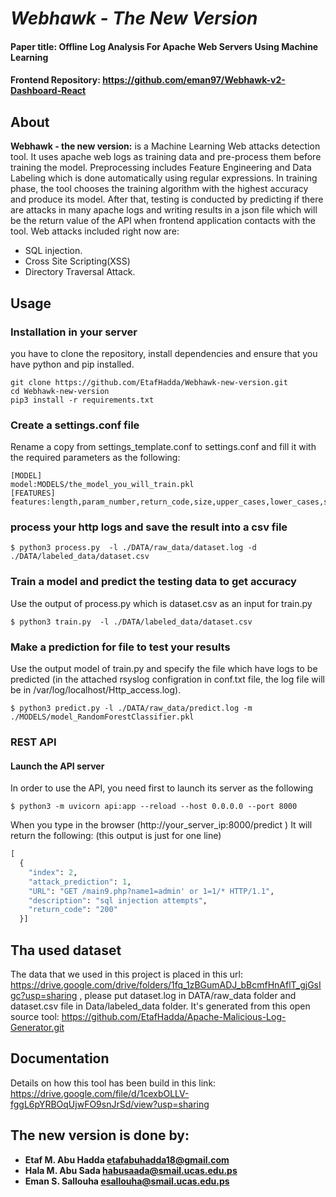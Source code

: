 
# _**Webhawk - The New Version**_
#### Paper title: Offline Log Analysis For Apache Web Servers Using Machine Learning
#### Frontend Repository: https://github.com/eman97/Webhawk-v2-Dashboard-React




## About
**Webhawk - the new  version:**  is a Machine Learning Web attacks detection tool. It uses apache web logs as training data and pre-process them before training the model. Preprocessing includes Feature Engineering and Data Labeling which is done automatically using regular expressions. In training phase, the tool chooses the training algorithm with the highest accuracy and produce its model. After that, testing is conducted by predicting if there are attacks in many apache logs and writing results in a json file which will be the return value of the API when frontend application contacts with the tool. Web attacks included right now are:
- SQL injection. 
- Cross Site Scripting(XSS)
- Directory Traversal Attack.
## Usage

### Installation in  your server
you have to clone the repository, install dependencies and ensure that you have python and pip installed.
```shell
git clone https://github.com/EtafHadda/Webhawk-new-version.git
cd Webhawk-new-version
pip3 install -r requirements.txt
```



### Create a settings.conf file
Rename a copy from settings_template.conf to settings.conf and  fill it with the required parameters as the following:
```shell
[MODEL]
model:MODELS/the_model_you_will_train.pkl
[FEATURES]
features:length,param_number,return_code,size,upper_cases,lower_cases,special_chars,depth
```

### process your http logs and save the result into a csv file
```shell
$ python3 process.py  -l ./DATA/raw_data/dataset.log -d ./DATA/labeled_data/dataset.csv
```

### Train a model and predict the testing data to get accuracy
Use the output of process.py which is dataset.csv as an input for train.py
```shell
$ python3 train.py  -l ./DATA/labeled_data/dataset.csv 
```

### Make a prediction for file to test your results
Use the output model of train.py and specify the file which have logs to be predicted (in the attached rsyslog configration in conf.txt file, the log file will be in /var/log/localhost/Http_access.log).
```shell
$ python3 predict.py -l ./DATA/raw_data/predict.log -m ./MODELS/model_RandomForestClassifier.pkl
```

### REST API
#### Launch the API server
In order to use the API, you need first to launch its server as the following
```shell
$ python3 -m uvicorn api:app --reload --host 0.0.0.0 --port 8000
```

When you type in the browser (http://your_server_ip:8000/predict ) It will return the following: (this output is just for one line)
``` python
[
  {
    "index": 2,
    "attack_prediction": 1,
    "URL": "GET /main9.php?name1=admin' or 1=1/* HTTP/1.1",
    "description": "sql injection attempts",
    "return_code": "200"
  }]
  ```

## Tha used dataset
The data that we used in this project is placed in this url: https://drive.google.com/drive/folders/1fq_1zBGumADJ_bBcmfHnAflT_gjGsIgc?usp=sharing , please put dataset.log in DATA/raw_data folder and dataset.csv file in Data/labeled_data folder.
It's generated from this open source tool: https://github.com/EtafHadda/Apache-Malicious-Log-Generator.git

## Documentation
Details on how this tool has been build in this link: https://drive.google.com/file/d/1cexbOLLV-fggL6pYRBOqUjwFO9snJrSd/view?usp=sharing


## The new version is done by:
- **Etaf M. Abu Hadda etafabuhadda18@gmail.com**
- **Hala M. Abu Sada habusaada@smail.ucas.edu.ps**
- **Eman S. Sallouha esallouha@smail.ucas.edu.ps**


